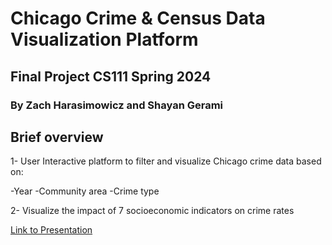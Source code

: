 # Chicago Crime & Census Data Visualization Platform
## Final Project CS111 Spring 2024
### By Zach Harasimowicz and Shayan Gerami

## Brief overview
1- User Interactive platform to filter and visualize Chicago crime data based on:

-Year
-Community area
-Crime type 

2- Visualize the impact of 7 socioeconomic indicators on crime rates

[Link to Presentation](https://drive.google.com/file/d/1lbNRFSrUFOdOBfB-SdF9SziqBKJccXGI/view?usp=sharing)
